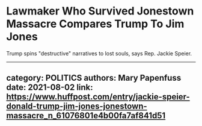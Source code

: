 # Lawmaker Who Survived Jonestown Massacre Compares Trump To Jim Jones

Trump spins "destructive" narratives to lost souls, says Rep. Jackie Speier.

---
category: POLITICS
authors: Mary Papenfuss
date: 2021-08-02
link: https://www.huffpost.com/entry/jackie-speier-donald-trump-jim-jones-jonestown-massacre_n_61076801e4b00fa7af841d51
---
